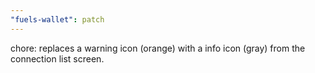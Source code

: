 ```yaml
---
"fuels-wallet": patch
---
```


chore: replaces a warning icon (orange) with a info icon (gray) from the connection list screen.
